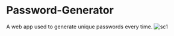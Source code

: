 # Password-Generator
A web app used to generate unique passwords every time.
![sc1](https://user-images.githubusercontent.com/51373298/143733183-ae5d0b6a-f009-4071-af24-62076ea1e766.JPG#gh-dark-mode-only)
